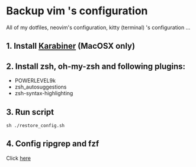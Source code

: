 # Backup vim 's configuration 
<p>All of my dotfiles, neovim's configuration, kitty (terminal) 's configuration ... </p>

## 1. Install [Karabiner](https://pqrs.org/osx/karabiner/) (MacOSX only)

## 2. Install zsh, oh-my-zsh and following plugins:
* POWERLEVEL9k
* zsh_autosuggestions
* zsh-syntax-highlighting

## 3. Run script
  ```
  sh ./restore_config.sh
  ```

## 4. Config ripgrep and fzf
  Click [here](https://medium.com/@sidneyliebrand/how-fzf-and-ripgrep-improved-my-workflow-61c7ca212861)


